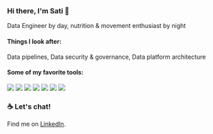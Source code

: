 ### Hi there, I'm Sati 👋

Data Engineer by day, nutrition & movement enthusiast by night

#### Things I look after:
Data pipelines, Data security & governance, Data platform architecture

#### Some of my favorite tools:

<img src="https://img.shields.io/badge/dbt-FF694B?style=for-the-badge&logo=dbt&logoColor=white"/> <img src="https://img.shields.io/badge/Airflow-017CEE?style=for-the-badge&logo=Apache%20Airflow&logoColor=white" /> <img src="https://img.shields.io/badge/Python-FFD43B?style=for-the-badge&logo=python&logoColor=blue" /> <img src="https://img.shields.io/badge/Amazon_AWS-FF9900?style=for-the-badge&logo=amazonaws&logoColor=white" /> <img src="https://img.shields.io/badge/Apache_Kafka-231F20?style=for-the-badge&logo=apache-kafka&logoColor=white" /> <img src="https://img.shields.io/badge/Jira-0052CC?style=for-the-badge&logo=Jira&logoColor=white" /> <img src="https://img.shields.io/badge/GIT-E44C30?style=for-the-badge&logo=git&logoColor=white" /> 

### ☕️ Let's chat!
Find me on [LinkedIn](https://www.linkedin.com/in/satiolasz/).
